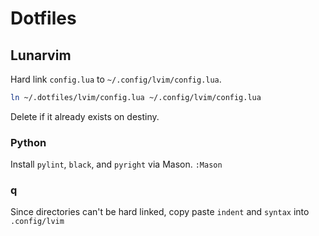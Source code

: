 # Dotfiles

## Lunarvim

Hard link `config.lua` to `~/.config/lvim/config.lua`.

```bash
ln ~/.dotfiles/lvim/config.lua ~/.config/lvim/config.lua
```

Delete if it already exists on destiny.

### Python

Install `pylint`, `black`, and `pyright` via Mason.
`:Mason`

### q

Since directories can't be hard linked, copy paste `indent` and `syntax` into `.config/lvim`
